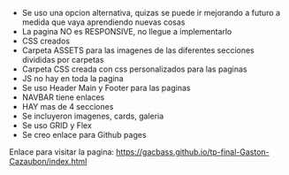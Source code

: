 - Se uso una opcion alternativa, quizas se puede ir mejorando a futuro a medida que vaya aprendiendo nuevas cosas
- La pagina NO es RESPONSIVE, no llegue a implementarlo
- CSS creados
- Carpeta ASSETS para las imagenes de las diferentes secciones divididas por carpetas
- Carpeta CSS creada con css personalizados para las paginas
- JS no hay en toda la pagina
- Se uso Header Main y Footer para las paginas
- NAVBAR tiene enlaces
- HAY mas de 4 secciones
- Se incluyeron imagenes, cards, galeria
- Se uso GRID y Flex
- Se creo enlace para Github pages

Enlace para visitar la pagina: https://gacbass.github.io/tp-final-Gaston-Cazaubon/index.html

